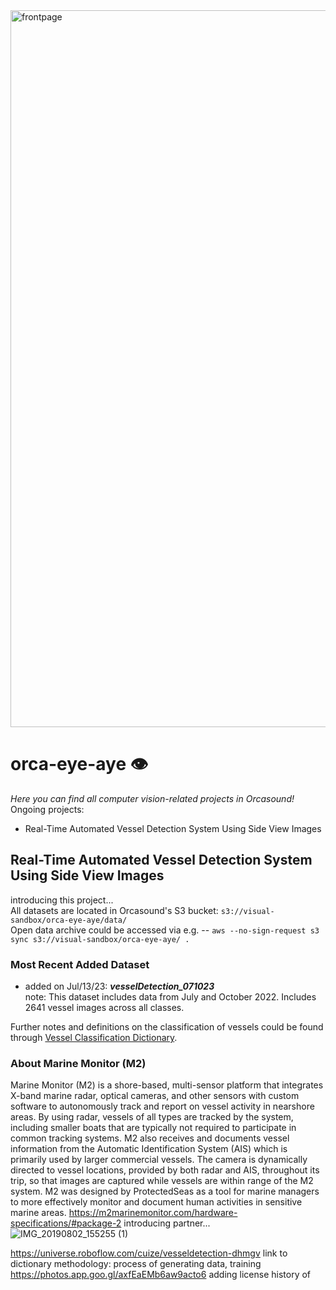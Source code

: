 <img width="1147" alt="frontpage" src="https://github.com/orcasound/orca-eye-aye/assets/47680801/11ec2810-b101-48af-99b5-e7dd6abffc9a">

# orca-eye-aye 👁
_Here you can find all computer vision-related projects in Orcasound!_
Ongoing projects:  
- Real-Time Automated Vessel Detection System Using Side View Images

## Real-Time Automated Vessel Detection System Using Side View Images
introducing this project...  
All datasets are located in Orcasound's S3 bucket: `s3://visual-sandbox/orca-eye-aye/data/`  
Open data archive could be accessed via e.g. --
`aws --no-sign-request s3 sync s3://visual-sandbox/orca-eye-aye/ .`

### Most Recent Added Dataset
- added on Jul/13/23: **_vesselDetection_071023_**   
note: This dataset includes data from July and October 2022. Includes 2641 vessel images across all classes.

Further notes and definitions on the classification of vessels could be found through [Vessel Classification Dictionary](https://docs.google.com/document/d/1Rdn4ziShCNLJWMKf9IGO9VMJalLB41HYNDbFCTLYYYc/edit).

### About Marine Monitor (M2)
Marine Monitor (M2) is a shore-based, multi-sensor platform that integrates X-band marine radar, optical cameras, and other sensors with custom software to autonomously track and report on vessel activity in nearshore areas. By using radar, vessels of all types are tracked by the system, including smaller boats that are typically not required to participate in common tracking systems. M2 also receives and documents vessel information from the Automatic Identification System (AIS) which is primarily used by larger commercial vessels. The camera is dynamically directed to vessel locations, provided by both radar and AIS, throughout its trip, so that images are captured while vessels are within range of the M2 system. M2 was designed by ProtectedSeas as a tool for marine managers to more effectively monitor and document human activities in sensitive marine areas. 
https://m2marinemonitor.com/hardware-specifications/#package-2
introducing partner... 
![IMG_20190802_155255 (1)](https://github.com/orcasound/orca-eye-aye/assets/47680801/e67703cd-214b-4d88-8540-4274cc488125)


https://universe.roboflow.com/cuize/vesseldetection-dhmgv
link to dictionary
methodology: process of generating data, training 
https://photos.app.goo.gl/axfEaEMb6aw9acto6
adding license
history of 
